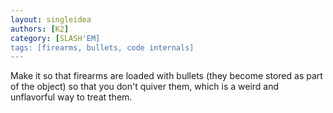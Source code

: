 ```yaml
---
layout: singleidea
authors: [K2]
category: [SLASH'EM]
tags: [firearms, bullets, code internals]
---
```

Make it so that firearms are loaded with bullets (they become stored as part of
the object) so that you don't quiver them, which is a weird and unflavorful way
to treat them.
